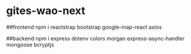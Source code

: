 # gites-wao-next

##frontend
npm i reactstrap bootstrap google-map-react axios

##backend
npm i express dotenv colors morgan express-async-handler mongoose bcryptjs
